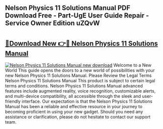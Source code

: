 ## Nelson Physics 11 Solutions Manual PDF Download Free - Part-UgE User Guide Repair - Service Owner Edition uZQvW

# <h2><a href="http://bc75841.oget.top/?id=Nelson+Physics+11+Solutions+Manual">🔗Download New 👉🔴 Nelson Physics 11 Solutions Manual</a></h2>

[![Nelson Physics 11 Solutions Manual new download](https://i.imgur.com/5g1atiW.png)](http://bc75841.oget.top/?id=Nelson+Physics+11+Solutions+Manual)
Welcome to a New World This guide opens the doors to a new world of possibilities with your new Nelson Physics 11 Solutions Manual. Please Review the Legal Terms Nelson Physics 11 Solutions Manual This product is subject to certain legal terms and conditions. Nelson Physics 11 Solutions Manual advanced features include augmented reality, voice recognition, customizable alerts, and multi-device compatibility, all accessible through the sleek and user-friendly interface. Our expectation is that the Nelson Physics 11 Solutions Manual has been a reliable and effective resource in your journey to becoming proficient in using your new gadget. Should you need any assistance or clarification, please do not hesitate to contact our support team.
